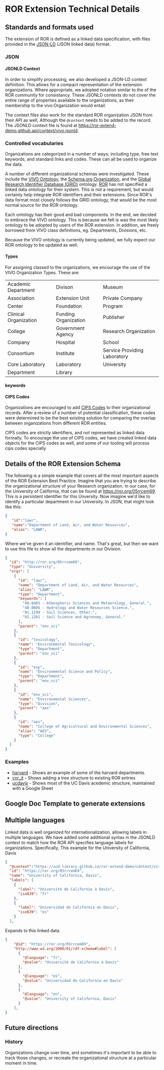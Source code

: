 ---
---
# ROR Extension Technical Details

## Standards and formats used

The extension of ROR is defined as a linked data specification, with files provided in the [JSON-LD](https://json-ld.org) (JSON linked data) format.

### JSON

#### JSONLD Context

In order to simplify processing, we also developed a JSON-LD context definition.  This allows for a compact representation of the extension organizations.  Where appropriate, we adopted notation similar to the of the ROR community for consistancy.  These JSONLD contexts do not cover the entire range of properties available to the organizations, as their membership to the
vivo:Organization would entail.

The context files also work for the standard ROR organization JSON from their API as well, Although the `@context` needs to be added to the record.  The JSONLD context file is found at https://ror-extend-demo.github.api/context/vivo.jsonld.




### Controlled vocabularies

Organizations are categorized in a number of ways; including type, free text keywords, and standard links and codes.  These can all be used to organize the data.

A number of different organizational schemas were investigated.  These include the [VIVO Ontology](https://wiki.lyrasis.org/display/VIVODOC111x/Ontology+Reference), the [Schema.org Organization](https://schema.org/Organization), and the [Global Research Identifier Database (GRID)]([https://www.grid.ac/)
ontology.  [ROR](https://ror.org/) has not specified a linked data ontology for their system.  This is not a requirement, but would certainly help integrate ROR identifiers and their extensions.  Since ROR's data format
most closely follows the GRID ontology, that would be the most normal source for the ROR ontology.

Each ontology has their good and bad components.  In the end, we decided to embrace the VIVO ontology.  This is because we felt is was the most likely ontology  to be adopted by users of the ROR extension.  In addition, we freely
borrowed from VIVO class definitions, eg. Departments, Divisions, etc.

Because the VIVO ontology is currently being updated, we fully expect our ROR ontology to be updated as well.

#### Types

For assigning classed to the organizations, we encourage the use of the VIVO Organization Types. These are:

| | | |
| --- | --- | --- |
| Academic Department | Divison | Museum
| Association | Extension Unit | Private Company
| Center | Foundation | Program
| Clinical Organization | Funding Organization | Publisher
| College | Government Agency | Research Organization
| Company | Hospital | School
| Consortium | Institute | Service Providing Laboratory
| Core Laboratory | Laboratory | University
| Department | Library



#### keywords

#### CIPS Codes

Organizations are encouraged to add [CIPS Codes](https://nces.ed.gov/ipeds/cipcode/default.aspx?y=55) to their organizational records.
After a review of a number of potential classification, these codes were
determined to be the best existing solution for comparing the overlap between
organizations from different ROR entities.

CIPS codes are strictly identifiers, and not represented as linked data
formally.  To encourage the use of CIPS codes, we have created linked data
objects for the CIPS codes as well, and some of our tooling will process cips
codes specially


## Details of the ROR Extension Schema

The following is a simple example that covers all the most important aspects of
the ROR Extension Best Practice.  Imagine that you are trying to describe the
organizational structure of your Research organization. In our case, for the
University of California, that can be found at https://ror.org/05rrcem69.  This
is a persistent identifier for this Unversity.  Now imagine we'd like to
identify a particular department in our University.  In JSON, that might look
like this:


``` json
{
   "id":"lawr",
   "name":"Department of Land, Air, and Water Resources",
   "alias": "LAWR",
}
```

Where we've given it an identifier, and name.  That's great, but then we want to
use this file to show all the departments in our Division.

``` json
{
  "id": "http://ror.org/05rrcem69",
  "type": "University",
  "orgs": [
    {
      "id": "lawr",
      "name": "Department of Land, Air, and Water Resources",
      "alias": "LAWR",
      "type": "Department",
      "keywords": [
        "40.0401 - Atmospheric Sciences and Meteorology, General.",
        "40.0605 - Hydrology and Water Resources Science.",
        "01.1299 - Soil Sciences, Other.",
        "01.1201 - Soil Science and Agronomy, General."
      ],
      "parent": "env_sci"
    },
    {
      "id": "toxicology",
      "name": "Environmental Toxicology",
      "type": "Department",
      "parent": "env_sci"
    },
    {
      "id": "esp",
      "name": "Environmental Science and Policy",
      "type": "Department",
      "parent": "env_sci"
    },
    {
      "id": "env_sci",
      "name": "Environmental Sciences",
      "type": "Division",
      "parent": "aes"
    },
    {
      "id": "aes",
      "name": "College of Agricultural and Environmental Sciences",
      "alias": "AES",
      "type": "College"
    }
  ]
}
```

### Examples 

+ [harvard](./examples/harvard) - Shows an example of some of the harvard departments.
+ [cnr_it](./examples/cnr_it) - Shows adding a tree structure to existing ROR entries
+ [ucdavis](./examples/ucdavis) - Shows most of the UC Davis acedemic structure, maintained with a Google Sheet

## Google Doc Template to generate extensions

## Multiple languages

Linked data is well organized for internationalization, allowing labels in
multiple languages.
We have added some additional syntax in the JSONLD context to match how the ROR API specifies language labels for organizations.  Specifically, This example for the University of California, Davis

```json
{
  "@context":"https://ucd-library.github.io/ror-extend-demo/context/vivo.jsonld",
  "id": "https://ror.org/05rrcem69",
  "name": "University of California, Davis",
  "labels": [
    {
      "label": "Université de Californie à Davis",
      "iso639": "fr"
    },
    {
      "label": "Universidad de California en Davis",
      "iso639": "es"
    }
  ],
```

Expands to this linked data.

```json
{
    "@id": "https://ror.org/05rrcem69",
    "http://www.w3.org/2000/01/rdf-schema#label": [
      {
        "@language": "fr",
        "@value": "Université de Californie à Davis"
      },
      {
        "@language": "es",
        "@value": "Universidad de California en Davis"
      },
      {
        "@language": "en",
        "@value": "University of California, Davis"
      }
    ],
}
```


## Future directions

### History

Organizations change over time, and sometimes it's important to be able to track
those changes, or recreate the organizational structure at a particular moment
in time.

